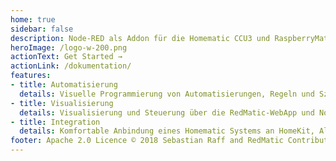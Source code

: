 ```yaml
---
home: true
sidebar: false
description: Node-RED als Addon für die Homematic CCU3 und RaspberryMatic
heroImage: /logo-w-200.png
actionText: Get Started →
actionLink: /dokumentation/
features:
- title: Automatisierung
  details: Visuelle Programmierung von Automatisierungen, Regeln und Szenen. Ergänzung oder Alternative für CCU-Programme und -Scripte
- title: Visualisierung
  details: Visualisierung und Steuerung über die RedMatic-WebApp und Node-RED Dashboard
- title: Integration
  details: Komfortable Anbindung eines Homematic Systems an HomeKit, Alexa oder MQTT, Anbindungen an externe Services und Systeme
footer: Apache 2.0 Licence © 2018 Sebastian Raff and RedMatic Contributors
---
```

